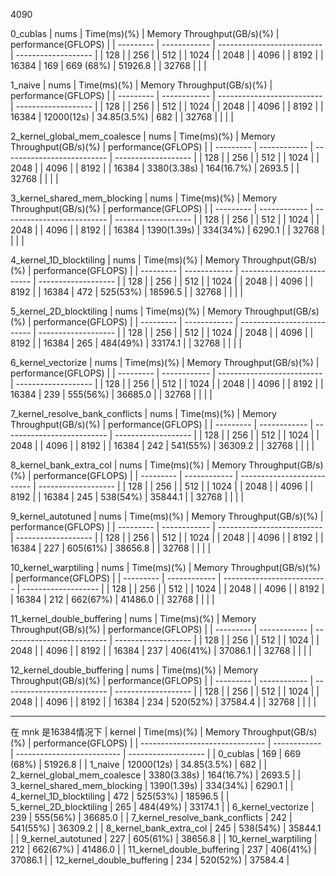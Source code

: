 4090

0_cublas
| nums      | Time(ms)(%)  | Memory Throughput(GB/s)(%) | performance(GFLOPS) |
| --------- | ------------ | -------------------------- | ------------------- |
| 128       |
| 256       |
| 512       |
| 1024      |
| 2048      |
| 4096      |
| 8192      |
| 16384     | 169          | 669 (68%)                  | 51926.8             |
| 32768     |              |                            |

1_naive
| nums      | Time(ms)(%)  | Memory Throughput(GB/s)(%) | performance(GFLOPS) |
| --------- | ------------ | -------------------------- | ------------------- |
| 128       |
| 256       |
| 512       |
| 1024      |
| 2048      |
| 4096      |
| 8192      |
| 16384     | 12000(12s)   | 34.85(3.5%)                | 682                 |
| 32768     |              |                            |                     |

2_kernel_global_mem_coalesce
| nums      | Time(ms)(%)  | Memory Throughput(GB/s)(%) | performance(GFLOPS) |
| --------- | ------------ | -------------------------- | ------------------- |
| 128       |
| 256       |
| 512       |
| 1024      |
| 2048      |
| 4096      |
| 8192      |
| 16384     | 3380(3.38s)  | 164(16.7%)                 | 2693.5              |
| 32768     |              |                            |                     |

3_kernel_shared_mem_blocking
| nums      | Time(ms)(%)  | Memory Throughput(GB/s)(%) | performance(GFLOPS) |
| --------- | ------------ | -------------------------- | ------------------- |
| 128       |
| 256       |
| 512       |
| 1024      |
| 2048      |
| 4096      |
| 8192      |
| 16384     | 1390(1.39s)  | 334(34%)                   | 6290.1              |
| 32768     |              |                            |                     |

4_kernel_1D_blocktiling
| nums      | Time(ms)(%)  | Memory Throughput(GB/s)(%) | performance(GFLOPS) |
| --------- | ------------ | -------------------------- | ------------------- |
| 128       |
| 256       |
| 512       |
| 1024      |
| 2048      |
| 4096      |
| 8192      |
| 16384     | 472          | 525(53%)                   | 18596.5             |
| 32768     |              |                            |                     |

5_kernel_2D_blocktiling
| nums      | Time(ms)(%)  | Memory Throughput(GB/s)(%) | performance(GFLOPS) |
| --------- | ------------ | -------------------------- | ------------------- |
| 128       |
| 256       |
| 512       |
| 1024      |
| 2048      |
| 4096      |
| 8192      |
| 16384     | 265          | 484(49%)                   | 33174.1             |
| 32768     |              |                            |                     |

6_kernel_vectorize
| nums      | Time(ms)(%)  | Memory Throughput(GB/s)(%) | performance(GFLOPS) |
| --------- | ------------ | -------------------------- | ------------------- |
| 128       |
| 256       |
| 512       |
| 1024      |
| 2048      |
| 4096      |
| 8192      |
| 16384     | 239          | 555(56%)                   | 36685.0             |
| 32768     |              |                            |                     |

7_kernel_resolve_bank_conflicts
| nums      | Time(ms)(%)  | Memory Throughput(GB/s)(%) | performance(GFLOPS) |
| --------- | ------------ | -------------------------- | ------------------- |
| 128       |
| 256       |
| 512       |
| 1024      |
| 2048      |
| 4096      |
| 8192      |
| 16384     | 242          | 541(55%)                   | 36309.2             |
| 32768     |              |                            |                     |

8_kernel_bank_extra_col
| nums      | Time(ms)(%)  | Memory Throughput(GB/s)(%) | performance(GFLOPS) |
| --------- | ------------ | -------------------------- | ------------------- |
| 128       |
| 256       |
| 512       |
| 1024      |
| 2048      |
| 4096      |
| 8192      |
| 16384     | 245          | 538(54%)                   | 35844.1             |
| 32768     |              |                            |                     |

9_kernel_autotuned
| nums      | Time(ms)(%)  | Memory Throughput(GB/s)(%) | performance(GFLOPS) |
| --------- | ------------ | -------------------------- | ------------------- |
| 128       |
| 256       |
| 512       |
| 1024      |
| 2048      |
| 4096      |
| 8192      |
| 16384     | 227          | 605(61%)                   | 38656.8             |
| 32768     |              |                            |                     |

10_kernel_warptiling
| nums      | Time(ms)(%)  | Memory Throughput(GB/s)(%) | performance(GFLOPS) |
| --------- | ------------ | -------------------------- | ------------------- |
| 128       |
| 256       |
| 512       |
| 1024      |
| 2048      |
| 4096      |
| 8192      |
| 16384     | 212          | 662(67%)                   | 41486.0             |
| 32768     |              |                            |                     |

11_kernel_double_buffering
| nums      | Time(ms)(%)  | Memory Throughput(GB/s)(%) | performance(GFLOPS) |
| --------- | ------------ | -------------------------- | ------------------- |
| 128       |
| 256       |
| 512       |
| 1024      |
| 2048      |
| 4096      |
| 8192      |
| 16384     | 237          | 406(41%)                   | 37086.1             |
| 32768     |              |                            |                     |

12_kernel_double_buffering
| nums      | Time(ms)(%)  | Memory Throughput(GB/s)(%) | performance(GFLOPS) |
| --------- | ------------ | -------------------------- | ------------------- |
| 128       |
| 256       |
| 512       |
| 1024      |
| 2048      |
| 4096      |
| 8192      |
| 16384     | 234          | 520(52%)                  | 37584.4              |
| 32768     |              |                            |                      |



---
在 mnk 是16384情况下
| kernel                          | Time(ms)(%)  | Memory Throughput(GB/s)(%) | performance(GFLOPS) |
| ------------------------------- | ------------ | -------------------------- | ------------------- |
| 0_cublas                        | 169          | 669 (68%)                  | 51926.8             |
| 1_naive                         | 12000(12s)   | 34.85(3.5%)                | 682                 |
| 2_kernel_global_mem_coalesce    | 3380(3.38s)  | 164(16.7%)                 | 2693.5              |
| 3_kernel_shared_mem_blocking    | 1390(1.39s)  | 334(34%)                   | 6290.1              |
| 4_kernel_1D_blocktiling         | 472          | 525(53%)                   | 18596.5             |
| 5_kernel_2D_blocktiling         | 265          | 484(49%)                   | 33174.1             |
| 6_kernel_vectorize              | 239          | 555(56%)                   | 36685.0             |
| 7_kernel_resolve_bank_conflicts | 242          | 541(55%)                   | 36309.2             |
| 8_kernel_bank_extra_col         | 245          | 538(54%)                   | 35844.1             |
| 9_kernel_autotuned              | 227          | 605(61%)                   | 38656.8             |
| 10_kernel_warptiling            | 212          | 662(67%)                   | 41486.0             |
| 11_kernel_double_buffering      | 237          | 406(41%)                   | 37086.1             |
| 12_kernel_double_buffering      | 234          | 520(52%)                   | 37584.4             |